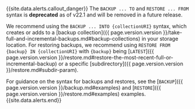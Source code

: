 {{site.data.alerts.callout_danger}}
The `BACKUP ... TO` and `RESTORE ... FROM` syntax is **deprecated** as of v22.1 and will be removed in a future release.

We recommend using the `BACKUP ... INTO {collectionURI}` syntax, which creates or adds to a [backup collection]({{ page.version.version }}/take-full-and-incremental-backups.md#backup-collections) in your storage location. For restoring backups, we recommend using `RESTORE FROM {backup} IN {collectionURI}` with `{backup}` being [`LATEST`]({{ page.version.version }}/restore.md#restore-the-most-recent-full-or-incremental-backup) or a specific [subdirectory]({{ page.version.version }}/restore.md#subdir-param).

For guidance on the syntax for backups and restores, see the [`BACKUP`]({{ page.version.version }}/backup.md#examples) and [`RESTORE`]({{ page.version.version }}/restore.md#examples) examples.
{{site.data.alerts.end}}
